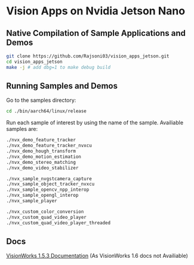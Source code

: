 # Vision Apps on Nvidia Jetson Nano

## Native Compilation of Sample Applications and Demos
```bash
git clone https://github.com/Rajsoni03/vision_apps_jetson.git
cd vision_apps_jetson
make -j # add dbg=1 to make debug build
```

## Running Samples and Demos

Go to the samples directory:
```bash
cd ./bin/aarch64/linux/release
```

Run each sample of interest by using the name of the sample. 
Availiable samples are:
```bash
./nvx_demo_feature_tracker
./nvx_demo_feature_tracker_nvxcu
./nvx_demo_hough_transform
./nvx_demo_motion_estimation
./nvx_demo_stereo_matching
./nvx_demo_video_stabilizer

./nvx_sample_nvgstcamera_capture
./nvx_sample_object_tracker_nvxcu
./nvx_sample_opencv_npp_interop
./nvx_sample_opengl_interop
./nvx_sample_player

./nvx_custom_color_conversion
./nvx_custom_quad_video_player
./nvx_custom_quad_video_player_threaded 
```

## Docs

[VisionWorks 1.5.3 Documentation](https://developer.nvidia.com/embedded/dlc/visionworks-1-5-3-documentation-for-l4t-24-1) (As VisionWorks 1.6 docs not Availiable)